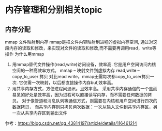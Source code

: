# 内存管理和分别相关topic






## 内存分配



mmap 文件映射到内存
mmap是把文件内容映射到进程的虚拟内存空间, 通过对这段内存的读取和修改，来实现对文件的读取和修改,而不需要再调用read，write等操作
为什么用mmap
1. 用mmap替代文件操作(read,write)访问设备，效率高. 它是用户空间访问内核空间的一种高效率方式。
mmap – 映射文件到虚拟内存
read,write – copy_to_user 拷贝
对比read write，mmap无需每次都copy_to_user拷贝一次. 它仅需一次映射，以后都直接操作内存buf,效率高。
2. 用共享内存方式，方便进程间通讯，且效率高。
采用共享内存通信的一个显而易见的好处是效率高，因为进程可以直接读写内存，而不需要任何数据的拷贝。
对于像管道和消息队列等通信方式，则需要在内核和用户空间进行四次的数据拷贝，
而共享内存则只拷贝两次数据：一次从输入文件到共享内存区，另一次从共享内存区到输出文件


参考：https://blog.csdn.net/qq_43814197/article/details/116461214
















